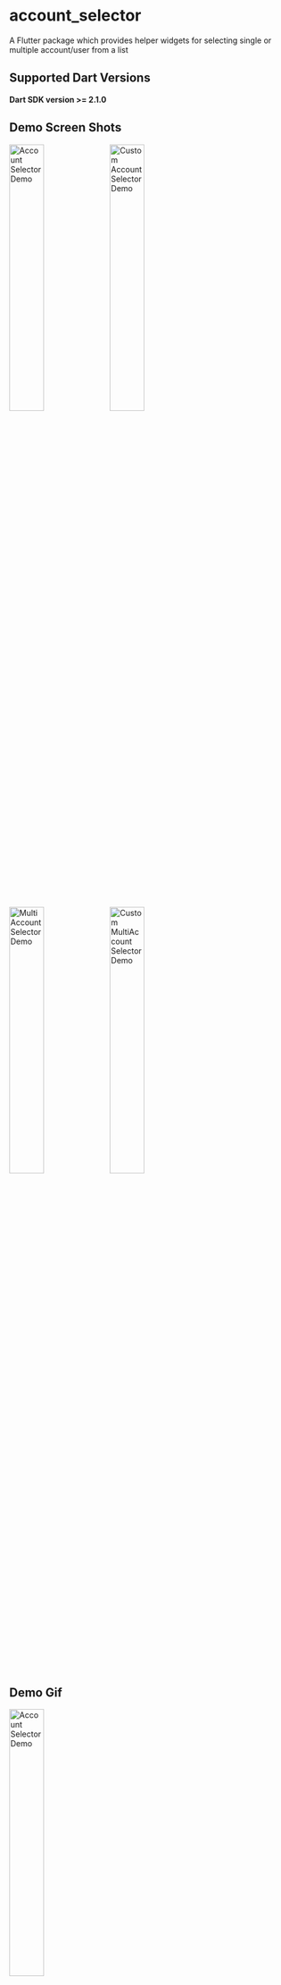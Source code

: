 # account_selector

A Flutter package which provides helper widgets for selecting single or multiple account/user from a list


## Supported Dart Versions
**Dart SDK version >= 2.1.0**

## Demo Screen Shots

<img src="https://raw.githubusercontent.com/harpreetseera/flutter_account_selector/master/ss1.png" height="35%" width="35%"  alt="Account Selector Demo"/> <img src="https://raw.githubusercontent.com/harpreetseera/flutter_account_selector/master/ss2.png"   height="35%" width="35%" alt="Custom Account Selector Demo" /> <img src="https://raw.githubusercontent.com/harpreetseera/flutter_account_selector/master/ss3.png"   height="35%" width="35%" alt=" MultiAccount Selector Demo" /> <img src="https://raw.githubusercontent.com/harpreetseera/flutter_account_selector/master/ss4.png"   height="35%" width="35%" alt="Custom MultiAccount Selector Demo" />


## Demo Gif

<img src="https://raw.githubusercontent.com/harpreetseera/flutter_account_selector/master/demo.gif" height="35%" width="35%"  alt="Account Selector Demo"/>

## Installation
[![Pub](https://img.shields.io/badge/pub-0.0.2-blue)](https://pub.dev/packages/account_selector)

Add the Package
```yaml
dependencies:
  account_selector: ^0.0.2
```
## How to use



Import the package in your dart file

```dart
import 'package:account_selector/account.dart';
import 'package:account_selector/account_selector.dart';
```
Create an account list to provide to custom widgets 
```dart
List<Account> accountList = [
    Account(
        title: "Bill Gates",
        accountImageWidget: getImage("assets/sample1.jpg")),
    Account(
        title: "Steve Jobs",
        accountImageWidget: getImage("assets/sample2.jpg")),
    Account(
        title: "Mark Elliot Zuckerberg",
        accountImageWidget: getImage("assets/sample3.jpg")),
    Account(
        title: "Sundar Pichai",
        accountImageWidget: getImage("assets/sample4.jpg")),
  ];

   static getImage(String assetPath) {
    return Image.asset(assetPath, fit: BoxFit.cover);
  }
```
Now to use the Single Account Selection modal sheet call showAccountSelectorSheet as follows :
```dart
showAccountSelectorSheet(
                context: context,
                accountList: accountList,
                isSheetDismissible: false,              // Optional
                initiallySelectedIndex: 2,              // Optional
                hideSheetOnItemTap: true,               // Optional
                addAccountTitle: "Add User",            // Optional
                showAddAccountOption: true,             // Optional
                backgroundColor: Colors.indigo,         // Optional
                arrowColor: Colors.white,               // Optional
                unselectedRadioColor: Colors.white,     // Optional
                selectedRadioColor: Colors.amber,       // Optional
                unselectedTextColor: Colors.white,      // Optional
                selectedTextColor: Colors.amber,        // Optional
               //Optional
                tapCallback: (index) {
                  //use the index of item selected to do your work over here
                }, 
                //Optional
                addAccountTapCallback: () {
                 // operation to perform when add account is clicked
                },
              );
```
For MultiSelection the showMultiAccountSelectorSheet() method return the list of index of the items selected. If the sheet is closed without clicking done then the empty list is returned.
```dart
onPressed: () async {
              var res = await showMultiAccountSelectorSheet(
                context: context,
                accountList: accountList,
                initiallySelectedIndexList: [0, 2],         // Optional
                isSheetDismissible: false,                  // Optional
                backgroundColor: Colors.orange[100],        // Optional
                arrowColor: Colors.purple,                  // Optional
                doneButtonColor: Colors.purple,             // Optional
                doneText: "Done",                           // Optional
                checkedIconColor: Colors.purple,            // Optional
                selectedTextColor: Colors.purple,           // Optional
                uncheckedIconColor: Colors.grey[800],       // Optional
                unselectedTextColor: Colors.grey[800],      // Optional
              );
           
              print(res.toString());
```

### Default configuration/styles

If you don't like to configure/style the modal sheets and continue with the default style, it's okay but just have a look at our default configuration.

For showAccountSelectorSheet

| Attribute           | Value   |
| -------------       | :-----:|
| isSheetDismissible     | true  |
| initiallySelectedIndex | if not provided, initially no item will be selected  |
| hideSheetOnItemTap     | false |
| selectedRadioColor     | Colors.green|
| tapCallback            | by default it will be (val){}, ie it wont do anything |
| showAddAccountOption   | false |
| addAccountTitle        | "Add Account" |
| addAccountTapCallback  | by default it will be (){}, ie it wont do anything |
| arrowColor             | Colors.grey |
| backgroundColor        | Colors.white |
| selectedTextColor      | Colors.green |
| unselectedTextColor    | const Color(0xFF424242) |
| unselectedRadioColor   | Colors.grey |

For showMultiAccountSelectorSheet

| Attribute           | Value   |
| -------------       | :-----:|
| isSheetDismissible   | true  |
| initiallySelectedIndexList | if not provided, initially no item will be selected  |
| doneText             | "Done" |
| checkedIconColor     | Colors.green|
| uncheckedIconColor   | Colors.grey |
| doneButtonColor      | Colors.blue|
| arrowColor           | Colors.grey |
| backgroundColor      | Colors.white |
| selectedTextColor    | Colors.green |
| unselectedTextColor  | const Color(0xFF424242) |


# Pull Requests

I welcome and encourage all pull requests. It usually will take me within 24-48 hours to respond to any issue or request. Here are some basic rules to follow to ensure timely addition of your request:

1.  Match coding style (braces, spacing, etc.) This is best achieved using `Reformat Code` feature of Android Studio `CMD`+`Option`+`L` on Mac and `CTRL` + `ALT` + `L` on Linux + Windows .
2.  If its a feature, bugfix, or anything please only change code to what you specify.
3.  Please keep PR titles easy to read and descriptive of changes, this will make them easier to merge :)
4.  Pull requests _must_ be made against `develop` branch. Any other branch (unless specified by the maintainers) will get rejected.
5.  Check for existing [issues](https://github.com/harpreetseera/flutter_account_selector/issues) first, before filing an issue.
6.  Make sure you follow the set standard as all other projects in this repo do
7.  Have fun!

### Created & Maintained By

[Harpreet Singh](https://github.com/harpreetseera) 

# License

    Copyright 2020 Harpreet Singh

    Licensed under the Apache License, Version 2.0 (the "License");
    you may not use this file except in compliance with the License.
    You may obtain a copy of the License at

       http://www.apache.org/licenses/LICENSE-2.0

    Unless required by applicable law or agreed to in writing, software
    distributed under the License is distributed on an "AS IS" BASIS,
    WITHOUT WARRANTIES OR CONDITIONS OF ANY KIND, either express or implied.
    See the License for the specific language governing permissions and
    limitations under the License.



